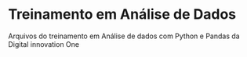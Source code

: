 # Treinamento em Análise de Dados
Arquivos do treinamento em Análise de dados com Python e Pandas da Digital innovation One
